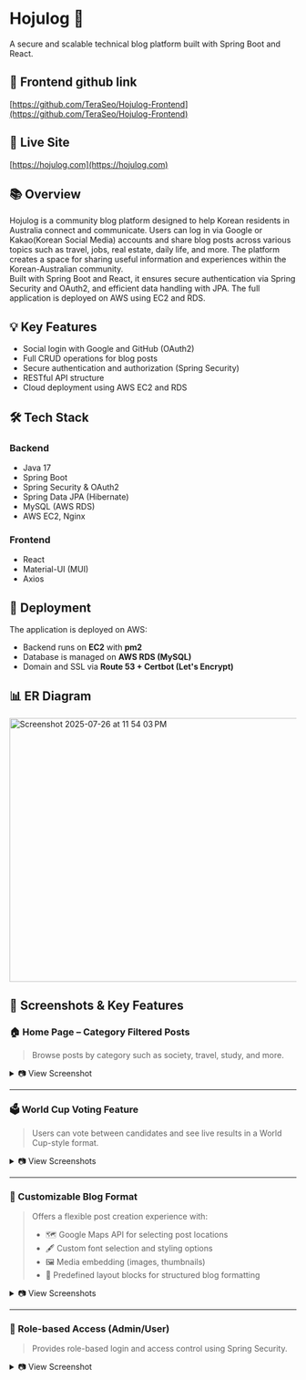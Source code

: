 # Hojulog 📝  
A secure and scalable technical blog platform built with Spring Boot and React.

## 🔗 Frontend github link
[https://github.com/TeraSeo/Hojulog-Frontend](https://github.com/TeraSeo/Hojulog-Frontend)

## 🔗 Live Site  
[https://hojulog.com](https://hojulog.com)

## 📚 Overview  
Hojulog is a community blog platform designed to help Korean residents in Australia connect and communicate. Users can log in via Google or Kakao(Korean Social Media) accounts and share blog posts across various topics such as travel, jobs, real estate, daily life, and more. The platform creates a space for sharing useful information and experiences within the Korean-Australian community.  
Built with Spring Boot and React, it ensures secure authentication via Spring Security and OAuth2, and efficient data handling with JPA. The full application is deployed on AWS using EC2 and RDS.

## 💡 Key Features  
- Social login with Google and GitHub (OAuth2)
- Full CRUD operations for blog posts
- Secure authentication and authorization (Spring Security)
- RESTful API structure
- Cloud deployment using AWS EC2 and RDS

## 🛠️ Tech Stack  

### Backend  
- Java 17  
- Spring Boot  
- Spring Security & OAuth2  
- Spring Data JPA (Hibernate)  
- MySQL (AWS RDS)  
- AWS EC2, Nginx  

### Frontend  
- React  
- Material-UI (MUI)  
- Axios  

## 🚀 Deployment  
The application is deployed on AWS:  
- Backend runs on **EC2** with **pm2**
- Database is managed on **AWS RDS (MySQL)**  
- Domain and SSL via **Route 53 + Certbot (Let's Encrypt)**

## 📊 ER Diagram
<img width="948" height="463" alt="Screenshot 2025-07-26 at 11 54 03 PM" src="https://github.com/user-attachments/assets/bf4ae560-cb7d-4036-972c-14393150450f" />

## 📸 Screenshots & Key Features

### 🏠 Home Page – Category Filtered Posts
> Browse posts by category such as society, travel, study, and more.

<details>
  <summary>📷 View Screenshot</summary>
  
  <img width="1512" height="759" alt="Home Screenshot" src="https://github.com/user-attachments/assets/281c7f75-0434-4f5c-8a5b-bf660105fa9e" />
</details>

---

### 🗳 World Cup Voting Feature
> Users can vote between candidates and see live results in a World Cup-style format.

<details>
  <summary>📷 View Screenshots</summary>
  
  <img width="1512" height="757" alt="Voting 1" src="https://github.com/user-attachments/assets/b110fdbe-9e71-42a8-a2f1-9316dfe6d039" />
  <img width="1512" height="750" alt="Voting 2" src="https://github.com/user-attachments/assets/82f809df-d5c1-4c67-9a4e-c7643a7a5604" />
</details>

---

### 🧩 Customizable Blog Format
> Offers a flexible post creation experience with:
> - 🗺 Google Maps API for selecting post locations  
> - 🖋 Custom font selection and styling options  
> - 🖼 Media embedding (images, thumbnails)  
> - 🧱 Predefined layout blocks for structured blog formatting  

<details>
  <summary>📷 View Screenshots</summary>
  
  <img width="1505" height="756" alt="Editor 1" src="https://github.com/user-attachments/assets/3b889a02-7d8d-4a05-b32d-4df67757f11c" />
  <img width="1506" height="758" alt="Editor 2" src="https://github.com/user-attachments/assets/ab527b31-8da9-445d-8fda-47a5e7b121f4" />
  <img width="1412" height="746" alt="Editor 3" src="https://github.com/user-attachments/assets/7e52257c-c288-4d7b-818a-6e25bb1b5684" />
  <img width="1238" height="738" alt="Editor 4" src="https://github.com/user-attachments/assets/f5048081-dd8c-4dd9-9dcb-375b6a718912" />
</details>

---

### 🔐 Role-based Access (Admin/User)
> Provides role-based login and access control using Spring Security.

<details>
  <summary>📷 View Screenshot</summary>

  <img width="1509" height="754" alt="Login Screenshot" src="https://github.com/user-attachments/assets/4bc15cb4-d52f-4edf-918c-22a03d7924ce" />
</details>
